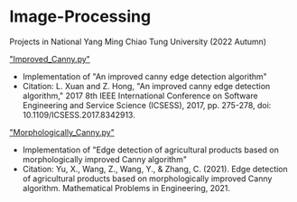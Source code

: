 # Image-Processing
Projects in National Yang Ming Chiao Tung University (2022 Autumn)

["Improved_Canny.py"](https://github.com/xup6YJ/Image-Processing/blob/main/Improved_Canny.py)

- Implementation of "An improved canny edge detection algorithm"
- Citation: L. Xuan and Z. Hong, "An improved canny edge detection algorithm," 2017 8th IEEE International Conference on Software Engineering and Service Science (ICSESS), 2017, pp. 275-278, doi: 10.1109/ICSESS.2017.8342913.

["Morphologically_Canny.py"](https://github.com/xup6YJ/Image-Processing/blob/main/Morphologically_Canny.py)

- Implementation of "Edge detection of agricultural products based on morphologically improved Canny algorithm"
- Citation: Yu, X., Wang, Z., Wang, Y., & Zhang, C. (2021). Edge detection of agricultural products based on morphologically improved Canny algorithm. Mathematical Problems in Engineering, 2021.
